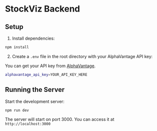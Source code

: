 # StockViz Backend

## Setup

1. Install dependencies:

```bash
npm install
```

2. Create a `.env` file in the root directory with your AlphaVantage API key:  

You can get your API key from [AlphaVantage](https://www.alphavantage.co/support/#api-key).

```bash
alphavantage_api_key=YOUR_API_KEY_HERE
```


## Running the Server

Start the development server:

```bash
npm run dev
```

The server will start on port 3000. You can access it at `http://localhost:3000`
